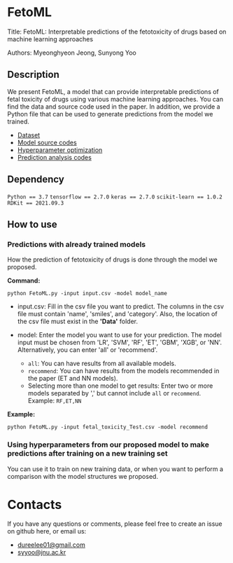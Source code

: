# FetoML

Title: FetoML: Interpretable predictions of the fetotoxicity of drugs based on machine learning approaches

Authors: Myeonghyeon Jeong, Sunyong Yoo

## Description

We present FetoML, a model that can provide interpretable predictions of fetal toxicity of drugs using various machine learning approaches.
You can find the data and source code used in the paper.
In addition, we provide a Python file that can be used to generate predictions from the model we trained.
- [Dataset]()
- [Model source codes]()
- [Hyperparameter optimization]()
- [Prediction analysis codes]()

## Dependency

`Python == 3.7`
`tensorflow == 2.7.0`
`keras == 2.7.0`
`scikit-learn == 1.0.2`
`RDKit == 2021.09.3`

## How to use

### Predictions with already trained models

How the prediction of fetotoxicity of drugs is done through the model we proposed.

**Command:**

`python FetoML.py -input input.csv -model model_name`

- input.csv: Fill in the csv file you want to predict. The columns in the csv file must contain 'name', 'smiles', and 'category'. Also, the location of the csv file must exist in the **'Data'** folder.
  
- model: Enter the model you want to use for your prediction. The model input must be chosen from 'LR', 'SVM', 'RF', 'ET', 'GBM', 'XGB', or 'NN'. Alternatively, you can enter 'all' or 'recommend'.
  
    - `all`: You can have results from all available models.
    - `recommend`: You can have results from the models recommended in the paper (ET and NN models).
    - Selecting more than one model to get results: Enter two or more models separated by ',' but cannot include `all` or `recommend`. Example: `RF,ET,NN`
    
**Example:**

``python FetoML.py -input fetal_toxicity_Test.csv -model recommend``
    
### Using hyperparameters from our proposed model to make predictions after training on a new training set

You can use it to train on new training data, or when you want to perform a comparison with the model structures we proposed.



# Contacts

If you have any questions or comments, please feel free to create an issue on github here, or email us:

- dureelee01@gmail.com
- syyoo@jnu.ac.kr